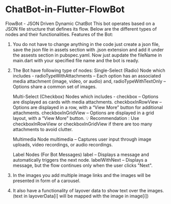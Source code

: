 # ChatBot-in-Flutter-FlowBot
FlowBot - JSON Driven Dynamic ChatBot
This bot operates based on a JSON file structure that defines its flow. Below are the different types of nodes and their functionalities.
Features of the Bot:
1. You do not have to change anything in the code just create a json file, save the json file in assets section with .json extension and add it under the assests section in pubspec.yaml. Now just aupdate the fileName in main.dart with your specified file name and the bot is ready.
2. The Bot have following type of nodes:
   Single-Select (Radio) Node which includes -
         radioTypeWithAttachments – Each option has an associated media attachment (image, video, or audio) and,
         radioTypeWithTextOnly – Options share a common set of images.
   
   Multi-Select (Checkbox) Nodes which includes -
         checkbox – Options are displayed as cards with media attachments.
         checkboxInRowView – Options are displayed in a row, with a “View More” button for additional attachments.
         checkboxInGridView – Options are displayed in a grid layout, with a “View More” button.
     💡 Recommendation : Use checkboxInRowView or checkboxInGridView if there are too many attachments to avoid clutter.

   Multimedia Node
         multimedia – Captures user input through image uploads, video recordings, or audio recordings.

   Label Nodes (For Bot Messages)
         label – Displays a message and automatically triggers the next node.
         labelWithNext – Displays a message, but the flow continues only when the user clicks "Next".
3. In the images you add multiple image links and the images will be presented in form of a carousel.
4. It also have a functionality of layover data to show text over the images. (text in layoverData[i] will be mapped with the image in image[i])
